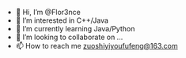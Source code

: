 - 👋 Hi, I’m @Flor3nce
- 👀 I’m interested in C++/Java
- 🌱 I’m currently learning Java/Python
- 💞️ I’m looking to collaborate on ...
- 📫 How to reach me zuoshiyiyoufufeng@163.com

<!---
Flor3nce/Flor3nce is a ✨ special ✨ repository because its `README.md` (this file) appears on your GitHub profile.
You can click the Preview link to take a look at your changes.
--->
